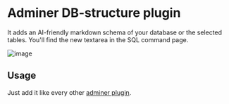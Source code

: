 # Adminer DB-structure plugin

It adds an AI-friendly markdown schema of your database or the selected tables. You'll find the new textarea in the SQL command page.

![image](https://github.com/user-attachments/assets/ee2b61fb-a034-463c-a51b-5fd9b84743d8)


## Usage

Just add it like every other [adminer plugin](https://www.adminer.org/en/plugins/#use).
